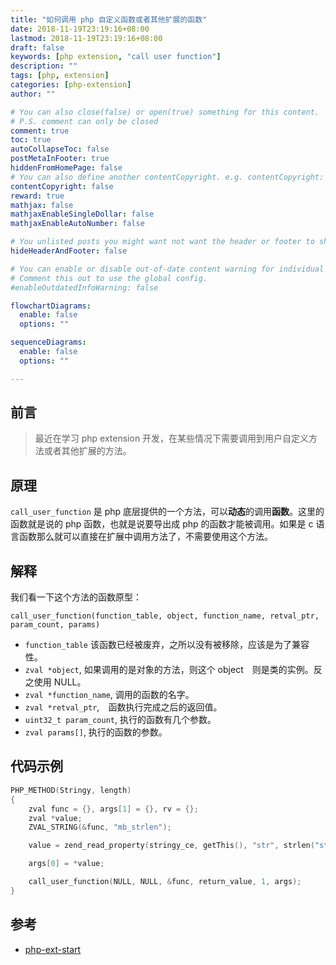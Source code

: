 ```yaml
---
title: "如何调用 php 自定义函数或者其他扩展的函数"
date: 2018-11-19T23:19:16+08:00
lastmod: 2018-11-19T23:19:16+08:00
draft: false
keywords: [php extension, "call user function"]
description: ""
tags: [php, extension]
categories: [php-extension]
author: ""

# You can also close(false) or open(true) something for this content.
# P.S. comment can only be closed
comment: true
toc: true
autoCollapseToc: false
postMetaInFooter: true
hiddenFromHomePage: false
# You can also define another contentCopyright. e.g. contentCopyright: "This is another copyright."
contentCopyright: false
reward: true
mathjax: false
mathjaxEnableSingleDollar: false
mathjaxEnableAutoNumber: false

# You unlisted posts you might want not want the header or footer to show
hideHeaderAndFooter: false

# You can enable or disable out-of-date content warning for individual post.
# Comment this out to use the global config.
#enableOutdatedInfoWarning: false

flowchartDiagrams:
  enable: false
  options: ""

sequenceDiagrams: 
  enable: false
  options: ""

---
```


## 前言
> 最近在学习 php extension 开发，在某些情况下需要调用到用户自定义方法或者其他扩展的方法。

## 原理
`call_user_function` 是 php 底层提供的一个方法，可以**动态**的调用**函数**。这里的函数就是说的 php 函数，也就是说要导出成 php 的函数才能被调用。如果是 c 语言函数那么就可以直接在扩展中调用方法了，不需要使用这个方法。

## 解释

我们看一下这个方法的函数原型：　

`call_user_function(function_table, object, function_name, retval_ptr, param_count, params)`

- `function_table` 该函数已经被废弃，之所以没有被移除，应该是为了兼容性。
- `zval *object`, 如果调用的是对象的方法，则这个 object　则是类的实例。反之使用 NULL。
- `zval *function_name`, 调用的函数的名字。
- `zval *retval_ptr`,　函数执行完成之后的返回值。
- `uint32_t param_count`, 执行的函数有几个参数。
- `zval params[]`, 执行的函数的参数。

## 代码示例

```c
PHP_METHOD(Stringy, length)
{
    zval func = {}, args[1] = {}, rv = {};
    zval *value;
    ZVAL_STRING(&func, "mb_strlen");

    value = zend_read_property(stringy_ce, getThis(), "str", strlen("str"), 0, &rv);

    args[0] = *value;

    call_user_function(NULL, NULL, &func, return_value, 1, args);
}
```

## 参考
 
- [php-ext-start](https://github.com/minbaby/php-ext-startup)

<!--more-->
